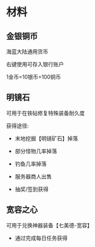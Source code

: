 <!--
 * @Author: Moraxyc me@morax.icu
 * @Date: 2023-06-21 23:19:26
 * @LastEditors: Moraxyc me@morax.icu
 * @LastEditTime: 2023-06-21 23:23:23
 * @FilePath: /docs/docs/item/materials.md
 * @Description: 
 * 
 * Copyright (c) 2023 by Moraxyc, All Rights Reserved. 
-->
# 材料

## **金银铜币**

海蓝大陆通用货币

右键使用可存入银行账户

1金币=10银币=100铜币

## **明镜石**

可用于在铁砧修复特殊装备耐久度

获得途径:

 - 末地挖掘【明镜矿石】掉落

 - 部分怪物几率掉落

 - 钓鱼几率掉落

 - 服务器商人出售

 - 抽奖/签到获得

## **宽容之心**

可用于兑换神器装备【七美德-宽容】

 - 通过完成每日任务获得